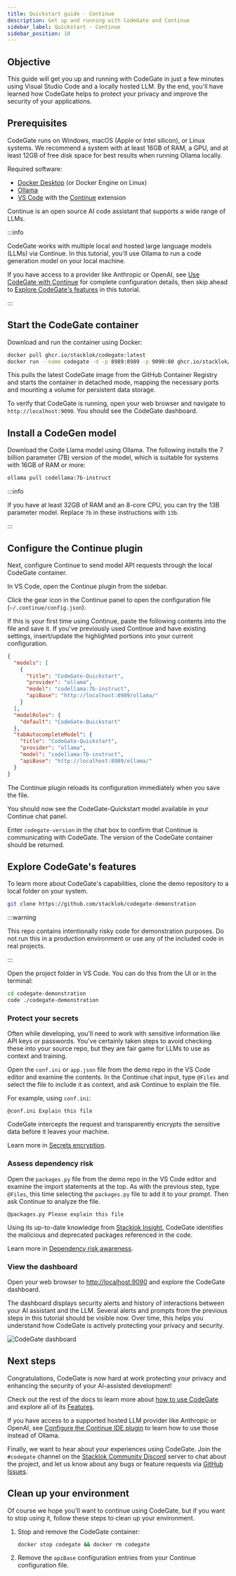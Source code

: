```yaml
---
title: Quickstart guide - Continue
description: Get up and running with CodeGate and Continue
sidebar_label: Quickstart - Continue
sidebar_position: 10
---
```


## Objective

This guide will get you up and running with CodeGate in just a few minutes using
Visual Studio Code and a locally hosted LLM. By the end, you'll have learned how
CodeGate helps to protect your privacy and improve the security of your
applications.

## Prerequisites

CodeGate runs on Windows, macOS (Apple or Intel silicon), or Linux systems. We
recommend a system with at least 16GB of RAM, a GPU, and at least 12GB of free
disk space for best results when running Ollama locally.

Required software:

- [Docker Desktop](https://www.docker.com/products/docker-desktop/) (or Docker
  Engine on Linux)
- [Ollama](https://ollama.com/)
- [VS Code](https://code.visualstudio.com/) with the
  [Continue](https://www.continue.dev/) extension

Continue is an open source AI code assistant that supports a wide range of LLMs.

:::info

CodeGate works with multiple local and hosted large language models (LLMs) via
Continue. In this tutorial, you'll use Ollama to run a code generation model on
your local machine.

If you have access to a provider like Anthropic or OpenAI, see
[Use CodeGate with Continue](./how-to/use-with-continue.mdx) for complete
configuration details, then skip ahead to
[Explore CodeGate's features](#explore-codegates-features) in this tutorial.

:::

## Start the CodeGate container

Download and run the container using Docker:

```bash
docker pull ghcr.io/stacklok/codegate:latest
docker run --name codegate -d -p 8989:8989 -p 9090:80 ghcr.io/stacklok/codegate:latest
```

This pulls the latest CodeGate image from the GitHub Container Registry and
starts the container in detached mode, mapping the necessary ports and mounting
a volume for persistent data storage.

To verify that CodeGate is running, open your web browser and navigate to
`http://localhost:9090`. You should see the CodeGate dashboard.

## Install a CodeGen model

Download the Code Llama model using Ollama. The following installs the 7 billion
parameter (7B) version of the model, which is suitable for systems with 16GB of
RAM or more:

```bash
ollama pull codellama:7b-instruct
```

:::info

If you have at least 32GB of RAM and an 8-core CPU, you can try the 13B
parameter model. Replace `7b` in these instructions with `13b`.

:::

## Configure the Continue plugin

Next, configure Continue to send model API requests through the local CodeGate
container.

In VS Code, open the Continue plugin from the sidebar.

Click the gear icon in the Continue panel to open the configuration file
(`~/.continue/config.json`).

If this is your first time using Continue, paste the following contents into the
file and save it. If you've previously used Continue and have existing settings,
insert/update the highlighted portions into your current configuration.

```json {3-8,11,13-18} title="~/.continue/config.json"
{
  "models": [
    {
      "title": "CodeGate-Quickstart",
      "provider": "ollama",
      "model": "codellama:7b-instruct",
      "apiBase": "http://localhost:8989/ollama/"
    }
  ],
  "modelRoles": {
    "default": "CodeGate-Quickstart"
  },
  "tabAutocompleteModel": {
    "title": "CodeGate-Quickstart",
    "provider": "ollama",
    "model": "codellama:7b-instruct",
    "apiBase": "http://localhost:8989/ollama/"
  }
}
```

The Continue plugin reloads its configuration immediately when you save the
file.

You should now see the CodeGate-Quickstart model available in your Continue chat
panel.

Enter `codegate-version` in the chat box to confirm that Continue is
communicating with CodeGate. The version of the CodeGate container should be
returned.

## Explore CodeGate's features

To learn more about CodeGate's capabilities, clone the demo repository to a
local folder on your system.

```bash
git clone https://github.com/stacklok/codegate-demonstration
```

:::warning

This repo contains intentionally risky code for demonstration purposes. Do not
run this in a production environment or use any of the included code in real
projects.

:::

Open the project folder in VS Code. You can do this from the UI or in the
terminal:

```bash
cd codegate-demonstration
code ./codegate-demonstration
```

### Protect your secrets

Often while developing, you'll need to work with sensitive information like API
keys or passwords. You've certainly taken steps to avoid checking these into
your source repo, but they are fair game for LLMs to use as context and
training.

Open the `conf.ini` or `app.json` file from the demo repo in the VS Code editor
and examine the contents. In the Continue chat input, type `@Files` and select
the file to include it as context, and ask Continue to explain the file.

For example, using `conf.ini`:

```plain title="Continue chat"
@conf.ini Explain this file
```

CodeGate intercepts the request and transparently encrypts the sensitive data
before it leaves your machine.

Learn more in [Secrets encryption](./features/secrets-encryption.md).

### Assess dependency risk

Open the `packages.py` file from the demo repo in the VS Code editor and examine
the import statements at the top. As with the previous step, type `@Files`, this
time selecting the `packages.py` file to add it to your prompt. Then ask Continue to analyze the file.

```plain title="Continue chat"
@packages.py Please explain this file
```

Using its up-to-date knowledge from
[Stacklok Insight](https://www.insight.stacklok.com/), CodeGate identifies the
malicious and deprecated packages referenced in the code.

Learn more in [Dependency risk awareness](./features/dependency-risk.md).

### View the dashboard

Open your web browser to [http://localhost:9090](http://localhost:9090) and
explore the CodeGate dashboard.

The dashboard displays security alerts and history of interactions between your
AI assistant and the LLM. Several alerts and prompts from the previous steps in
this tutorial should be visible now. Over time, this helps you understand how
CodeGate is actively protecting your privacy and security.

![CodeGate dashboard](/img/quickstart/quickstart-dashboard.webp)

## Next steps

Congratulations, CodeGate is now hard at work protecting your privacy and
enhancing the security of your AI-assisted development!

Check out the rest of the docs to learn more about
[how to use CodeGate](./how-to/index.mdx) and explore all of its
[Features](./features/index.mdx).

If you have access to a supported hosted LLM provider like Anthropic or OpenAI,
see [Configure the Continue IDE plugin](./how-to/use-with-continue.mdx) to learn
how to use those instead of Ollama.

Finally, we want to hear about your experiences using CodeGate. Join the
`#codegate` channel on the
[Stacklok Community Discord](https://discord.gg/stacklok) server to chat about
the project, and let us know about any bugs or feature requests via
[GitHub Issues](https://github.com/stacklok/codegate/issues).

## Clean up your environment

Of course we hope you'll want to continue using CodeGate, but if you want to
stop using it, follow these steps to clean up your environment.

1. Stop and remove the CodeGate container:

   ```bash
   docker stop codegate && docker rm codegate
   ```

2. Remove the `apiBase` configuration entries from your Continue configuration
   file.
